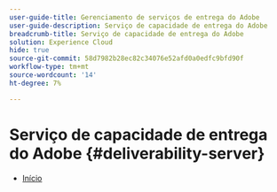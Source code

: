 ```yaml
---
user-guide-title: Gerenciamento de serviços de entrega do Adobe
user-guide-description: Serviço de capacidade de entrega do Adobe
breadcrumb-title: Serviço de capacidade de entrega do Adobe
solution: Experience Cloud
hide: true
source-git-commit: 58d7982b28ec82c34076e52afd0a0edfc9bfd90f
workflow-type: tm+mt
source-wordcount: '14'
ht-degree: 7%

---
```


# Serviço de capacidade de entrega do Adobe {#deliverability-server}

* [Início](home.md)
